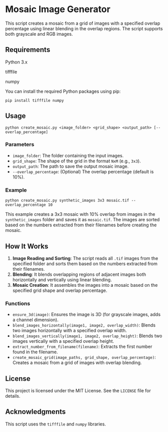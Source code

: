 <h1>Mosaic Image Generator</h1>
<p>This script creates a mosaic from a grid of images with a specified overlap percentage using linear blending in the overlap regions. The script supports both grayscale and RGB images.</p>

<h2>Requirements</h2>
<p>Python 3.x</p>
<p>tifffile</p>
<p>numpy</p>
<p>You can install the required Python packages using pip:</p>
<pre><code>pip install tifffile numpy</code></pre>

<h2>Usage</h2>
<pre><code>python create_mosaic.py &lt;image_folder&gt; &lt;grid_shape&gt; &lt;output_path&gt; [--overlap_percentage]</code></pre>

<h3>Parameters</h3>
<ul>
    <li><code>image_folder</code>: The folder containing the input images.</li>
    <li><code>grid_shape</code>: The shape of the grid in the format <code>NxM</code> (e.g., <code>3x3</code>).</li>
    <li><code>output_path</code>: The path to save the output mosaic image.</li>
    <li><code>--overlap_percentage</code>: (Optional) The overlap percentage (default is 10%).</li>
</ul>

<h3>Example</h3>
<pre><code>python create_mosaic.py synthetic_images 3x3 mosaic.tif --overlap_percentage 10</code></pre>
<p>This example creates a 3x3 mosaic with 10% overlap from images in the <code>synthetic_images</code> folder and saves it as <code>mosaic.tif</code>. The images are sorted based on the numbers extracted from their filenames before creating the mosaic.</p>

<h2>How It Works</h2>
<ol>
    <li><strong>Image Reading and Sorting</strong>: The script reads all <code>.tif</code> images from the specified folder and sorts them based on the numbers extracted from their filenames.</li>
    <li><strong>Blending</strong>: It blends overlapping regions of adjacent images both horizontally and vertically using linear blending.</li>
    <li><strong>Mosaic Creation</strong>: It assembles the images into a mosaic based on the specified grid shape and overlap percentage.</li>
</ol>

<h3>Functions</h3>
<ul>
    <li><code>ensure_3d(image)</code>: Ensures the image is 3D (for grayscale images, adds a channel dimension).</li>
    <li><code>blend_images_horizontally(image1, image2, overlap_width)</code>: Blends two images horizontally with a specified overlap width.</li>
    <li><code>blend_images_vertically(image1, image2, overlap_height)</code>: Blends two images vertically with a specified overlap height.</li>
    <li><code>extract_number_from_filename(filename)</code>: Extracts the first number found in the filename.</li>
    <li><code>create_mosaic_grid(image_paths, grid_shape, overlap_percentage)</code>: Creates a mosaic from a grid of images with overlap blending.</li>
</ul>

<h2>License</h2>
<p>This project is licensed under the MIT License. See the <code>LICENSE</code> file for details.</p>

<h2>Acknowledgments</h2>
<p>This script uses the <code>tifffile</code> and <code>numpy</code> libraries.</p>
